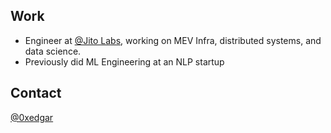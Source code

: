 ## Work

- Engineer at [@Jito Labs](https://twitter.com/jito_labs), working on MEV Infra, distributed systems, and data science.
- Previously did ML Engineering at an NLP startup

## Contact

[@0xedgar](https://twitter.com/0xedgar)
